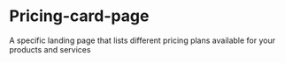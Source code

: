 # Pricing-card-page
A specific landing page that lists different pricing plans available for your products and services
